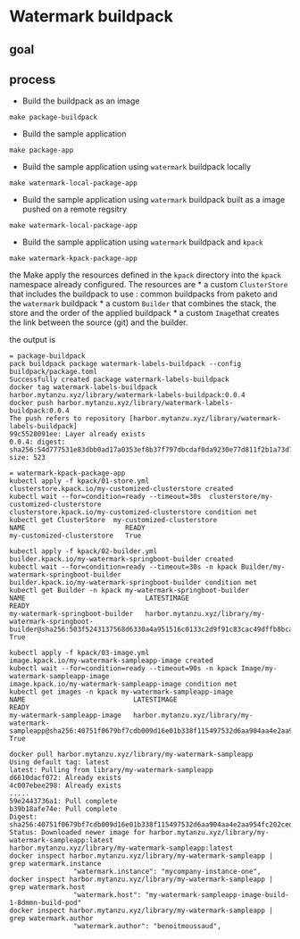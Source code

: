 # Watermark buildpack

## goal

## process

* Build the buildpack as an image  

````
make package-buildpack
````

* Build the sample application 

````
make package-app
````

* Build the sample application using `watermark` buildpack locally

````
make watermark-local-package-app
````

* Build the sample application using `watermark` buildpack built as a image pushed on a remote regsitry

````
make watermark-local-package-app
````

* Build the sample application using `watermark` buildpack and `kpack` 

````
make watermark-kpack-package-app
````

the Make apply the resources defined in the `kpack` directory into the `kpack` namespace already configured.
The resources are
    * a custom `ClusterStore` that includes the buildpack to use : common buildpacks from paketo and the `watermark` buildpack
    * a custom `Builder` that combines the stack, the store and the order of the applied buildpack
    * a custom `Image`that creates the link between the source (git) and the builder.

the output is 

````
= package-buildpack
pack buildpack package watermark-labels-buildpack --config buildpack/package.toml
Successfully created package watermark-labels-buildpack
docker tag watermark-labels-buildpack  harbor.mytanzu.xyz/library/watermark-labels-buildpack:0.0.4
docker push harbor.mytanzu.xyz/library/watermark-labels-buildpack:0.0.4
The push refers to repository [harbor.mytanzu.xyz/library/watermark-labels-buildpack]
99c5528091ee: Layer already exists
0.0.4: digest: sha256:54d777531e83dbb0ad17a0353ef8b37f797dbcdaf0da9230e77d811f2b1a73d7 size: 523

= watermark-kpack-package-app
kubectl apply -f kpack/01-store.yml
clusterstore.kpack.io/my-customized-clusterstore created
kubectl wait --for=condition=ready --timeout=30s  clusterstore/my-customized-clusterstore
clusterstore.kpack.io/my-customized-clusterstore condition met
kubectl get ClusterStore  my-customized-clusterstore
NAME                         READY
my-customized-clusterstore   True

kubectl apply -f kpack/02-builder.yml
builder.kpack.io/my-watermark-springboot-builder created
kubectl wait --for=condition=ready --timeout=30s -n kpack Builder/my-watermark-springboot-builder
builder.kpack.io/my-watermark-springboot-builder condition met
kubectl get Builder -n kpack my-watermark-springboot-builder
NAME                              LATESTIMAGE                                                                                                                          READY
my-watermark-springboot-builder   harbor.mytanzu.xyz/library/my-watermark-springboot-builder@sha256:503f5243137568d6330a4a951516c0133c2d9f91c83cac49dffb8bca6d545847   True

kubectl apply -f kpack/03-image.yml
image.kpack.io/my-watermark-sampleapp-image created
kubectl wait --for=condition=ready --timeout=90s -n kpack Image/my-watermark-sampleapp-image
image.kpack.io/my-watermark-sampleapp-image condition met
kubectl get images -n kpack my-watermark-sampleapp-image
NAME                           LATESTIMAGE                                                                                                                 READY
my-watermark-sampleapp-image   harbor.mytanzu.xyz/library/my-watermark-sampleapp@sha256:40751f0679bf7cdb009d16e01b338f115497532d6aa904aa4e2aa954fc202ced   True

docker pull harbor.mytanzu.xyz/library/my-watermark-sampleapp
Using default tag: latest
latest: Pulling from library/my-watermark-sampleapp
d6610dacf072: Already exists
4c007ebee298: Already exists
.....
59e2443736a1: Pull complete
b39b18afe74e: Pull complete
Digest: sha256:40751f0679bf7cdb009d16e01b338f115497532d6aa904aa4e2aa954fc202ced
Status: Downloaded newer image for harbor.mytanzu.xyz/library/my-watermark-sampleapp:latest
harbor.mytanzu.xyz/library/my-watermark-sampleapp:latest
docker inspect harbor.mytanzu.xyz/library/my-watermark-sampleapp | grep watermark.instance
                "watermark.instance": "mycompany-instance-one",
docker inspect harbor.mytanzu.xyz/library/my-watermark-sampleapp | grep watermark.host
                "watermark.host": "my-watermark-sampleapp-image-build-1-8dmmn-build-pod"
docker inspect harbor.mytanzu.xyz/library/my-watermark-sampleapp | grep watermark.author
                "watermark.author": "benoitmoussaud",
````
